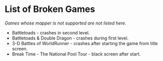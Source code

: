 # List of Broken Games

*Games whose mapper is not supported are not listed here.*

- Battletoads - crashes in second level.
- Battletoads & Double Dragon - crashes during first level.
- 3-D Battles of WorldRunner - crashes after starting the game from title screen.
- Break Time - The National Pool Tour - black screen after start.
